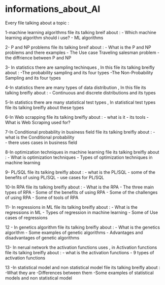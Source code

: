 # informations_about_AI
Every file talking about a topic :

1-machine learning algorithms file its talking breif about : - Which machine learning algorithm should i use?
                                                              -  ML algorithms
                                                              
2- P and NP problems file its talking breif about  : - What is the P and NP problems and there examples
                                                      - The Use case Traveling salesman problem 
                                                      - the diffrience between P and NP
                                                      
3- In statistics there are sampling techinques , In this file its talking breifly about : -The probability sampling and its four types
                                                                                         -The Non-Probability Sampling and its four types
                                                                                         
4-In statistics there are many types of data distribution , In this file its talking breifly about : - Continuous and discrete distributions and its types

5-In statistics there are many statistical test types , In statistical test types file its talking breifly about these types

6-In Web scrapping file its talking breifly about : - what is it
                                                      - its tools 
                                                      - What is Web Scraping used for?
                                                      
7-In Conditional probability in business field file its talking breifly about :  - what is the Conditional probability  
                                                                                 - there uses cases in business field 
                                                                                 
8-In optimization techniques in machine learning file its talking breifly about : - What is optimization techniques
                                                                                  - Types of optimization techniques in machine learning
                                                                                  
9- PL/SQL file its talking breifly about : - what is the PL/SQL
                                           - some of the benefits of using PL/SQL
                                           - use cases for PL/SQL 
                                           
10-In RPA file its talking breifly about : - What is the RPA
                                           - The three main types of RPA
                                           - Some of the benefits of using RPA
                                           - Some of the challenges of using RPA
                                           - Some of tools of RPA 
                                           
11- In regressions in ML file its talking breifly about : - What is the regressions in ML 
                                                          - Types of regression in machine learning 
                                                          - Some of Use cases of regressions
                                                          
12 - In genetics algorithm file its talking breifly about : - What is the  genetics algorithm
                                                            - Some examples of genetic algorithms
                                                            - Advantages and disadvantages of genetic algorithms

13- In nerual network the activation functions uses , in Activation functions file its talking breifly about :
                                                             - what is the activation functions
                                                             - 9 types of activation functions
                                                             
13 -In statistical model and non statistical model file its talking breifly about : -What they are
                                                                                    -Differences between them
                                                                                    -Some examples of statistical models and non statistical model
                                                            
                                                          
                                                          
